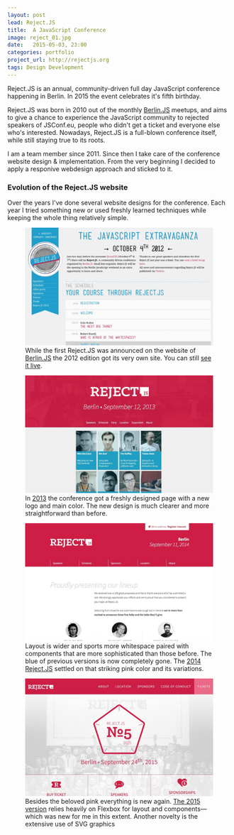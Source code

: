 ```yaml
---
layout: post
lead: Reject.JS
title:  A JavaScript Conference
image: reject_01.jpg
date:   2015-05-03, 23:00
categories: portfolio
project_url: http://rejectjs.org
tags: Design Development
---
```


Reject.JS is an annual, community-driven full day JavaScript conference happening in Berlin. In 2015 the event celebrates it's fifth birthday.

Reject.JS was born in 2010 out of the monthly [Berlin.JS](http://berlinjs.org) meetups, and aims to give a chance to experience the JavaScript community to rejected speakers of JSConf.eu, people who didn't get a ticket and everyone else who's interested. Nowadays, Reject.JS is a full-blown conference itself, while still staying true to its roots.

I am a team member since 2011. Since then I take care of the conference website design & implementation. From the very beginning I decided to apply a responive webdesign approach and sticked to it.

### Evolution of the Reject.JS website

Over the years I've done several website designs for the conference. Each year I tried something new or used freshly learned techniques while keeping the whole thing relatively simple.

<figure class="post__figure">
  <img class="post__figure-image" src="/img/rejectjs/2012_reject.jpg">
  <figcaption class="post__figure-caption">
    While the first Reject.JS was announced on the website of <a href="http://berlinjs.org" title="Berlin JavaScript Usergroup">Berlin.JS</a> the 2012 edition got its very own site. You can still <a href="http://2012.rejectjs.org" title="Reject.JS 2012">see it live</a>.
  </figcaption>
</figure>

<figure class="post__figure">
  <img class="post__figure-image" src="/img/rejectjs/2013_reject.jpg">
  <figcaption class="post__figure-caption">
    In <a href="http://2013.rejectjs.org" title="Reject.JS 2013">2013</a> the conference got a freshly designed page with a new logo and main color. The new design is much clearer and more straightforward than before.
  </figcaption>
</figure>

<figure class="post__figure">
  <img class="post__figure-image" src="/img/rejectjs/2014_reject.jpg">
  <figcaption class="post__figure-caption">
    Layout is wider and sports more whitespace paired with components that are more sophisticated than those before. The blue of previous versions is now completely gone. The <a href="http://2014.rejectjs.org" title="Reject.JS 2014">2014 Reject.JS</a> settled on that striking pink color and its variations.
  </figcaption>
</figure>

<figure class="post__figure">
  <img class="post__figure-image" src="/img/rejectjs/2015_reject.jpg">
  <figcaption class="post__figure-caption">
    Besides the beloved pink everything is new again. <a href="http://rejectjs.org" title="Reject.JS 2015">The 2015 version</a> relies heavily on Flexbox for layout and components—which was new for me in this extent. Another novelty is the extensive use of SVG graphics
  </figcaption>
</figure>
